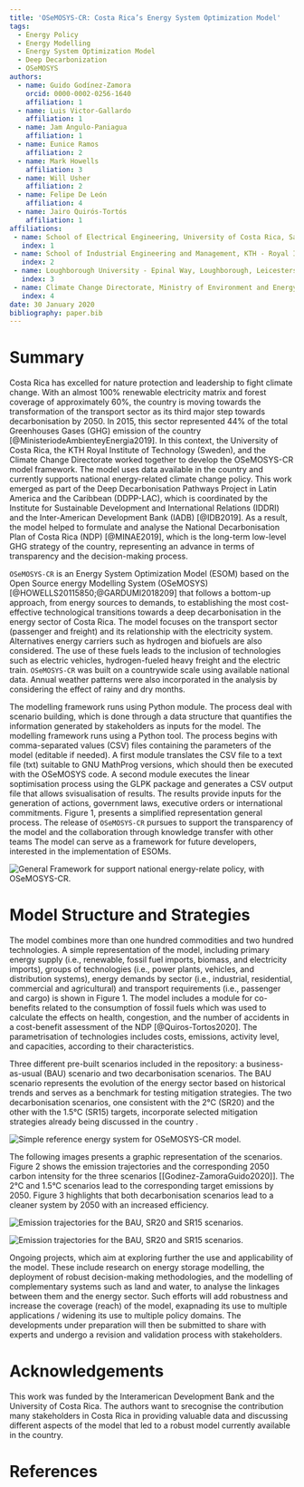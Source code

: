 ```yaml
---
title: 'OSeMOSYS-CR: Costa Rica’s Energy System Optimization Model'
tags:
  - Energy Policy
  - Energy Modelling
  - Energy System Optimization Model
  - Deep Decarbonization
  - OSeMOSYS
authors:
  - name: Guido Godínez-Zamora
    orcid: 0000-0002-0256-1640
    affiliation: 1
  - name: Luis Victor-Gallardo
    affiliation: 1
  - name: Jam Angulo-Paniagua
    affiliation: 1
  - name: Eunice Ramos
    affiliation: 2
  - name: Mark Howells
    affiliation: 3
  - name: Will Usher
    affiliation: 2
  - name: Felipe De León
    affiliation: 4
  - name: Jairo Quirós-Tortós
    affiliation: 1
affiliations:
 - name: School of Electrical Engineering, University of Costa Rica, San José, Costa Rica
   index: 1
 - name: School of Industrial Engineering and Management, KTH - Royal Institute of Technology, Stockholm, Sweden.
   index: 2
 - name: Loughborough University - Epinal Way, Loughborough, Leicestershire, LE11 3TU, United Kingdom; and Imperial College London - South Kensington, London SW7 2BU, United Kingdom.
   index: 3
 - name: Climate Change Directorate, Ministry of Environment and Energy, San José, Costa Rica.
   index: 4
date: 30 January 2020
bibliography: paper.bib
---
```



# Summary

Costa Rica has excelled for nature protection and leadership to fight climate change. With an almost 100% renewable electricity matrix and forest coverage of approximately 60%, the country is moving towards the transformation of the transport sector as its third major step towards decarbonisation by 2050. In 2015, this sector represented 44% of the total Greenhouses Gases (GHG) emission of the country [@MinisteriodeAmbienteyEnergia2019]. In this context, the University of Costa Rica, the KTH Royal Institute of Technology (Sweden), and the Climate Change Directorate worked together to develop the OSeMOSYS-CR model framework. The model uses data available in the country and currently supports national energy-related climate change policy. This work emerged as part of the Deep Decarbonisation Pathways Project in Latin America and the Caribbean (DDPP-LAC), which is coordinated by the Institute for Sustainable Development and International Relations (IDDRI) and the Inter-American Development Bank (IADB) [@IDB2019]. As a result, the model helped to formulate and analyse the National Decarbonisation Plan of Costa Rica (NDP) [@MINAE2019], which is the long-term low-level GHG strategy of the country, representing an advance in terms of transparency and the decision-making process.

``OSeMOSYS-CR`` is an Energy System Optimization Model (ESOM) based on the Open Source energy Modelling System (OSeMOSYS)  [@HOWELLS20115850;@GARDUMI2018209] that follows a bottom-up approach, from energy sources to demands, to establishing the most cost-effective technological transitions towards a deep decarbonisation in the energy sector of Costa Rica. The model focuses on the transport sector (passenger and freight) and its relationship with the electricity system. Alternatives energy carriers such as hydrogen and biofuels are also considered. The use of these fuels leads to the inclusion of technologies such as electric vehicles, hydrogen-fueled heavy freight and the electric train. ``OSeMOSYS-CR`` was built on a countrywide scale using available national data. Annual weather patterns were also incorporated in the analysis by considering the effect of rainy and dry months.

The modelling framework runs using Python module. The process deal with scenario building, which is done through a data structure that quantifies the information generated by stakeholders as inputs for the model. The modelling framework runs using a Python tool. The process begins with comma-separated values (CSV) files containing the parameters of the model (editable if needed). A first module translates the CSV file to a text file (txt) suitable to GNU MathProg versions, which should then be executed with the OSeMOSYS code. A second module executes the linear soptimisation process using the GLPK package and generates a CSV output file that allows svisualisation of results. The results provide inputs for the generation of actions, government laws, executive orders or international commitments. Figure 1, presents a simplified representation general process. The release of ``OSeMOSYS-CR`` pursues to support the transparency of the model and the collaboration through knowledge transfer with other teams The model can serve as a framework for future developers, interested in the implementation of ESOMs.

![General Framework for support national energy-relate policy, with OSeMOSYS-CR.](Framework.PNG)

# Model Structure and Strategies 

The model combines more than one hundred commodities and two hundred technologies. A simple representation of the model, including primary energy supply (i.e., renewable, fossil fuel imports, biomass, and electricity imports), groups of technologies (i.e., power plants, vehicles, and distribution systems), energy demands by sector (i.e., industrial, residential, commercial and agricultural) and transport requirements (i.e., passenger and cargo) is shown in Figure 1. The model includes a module for co-benefits related to the consumption of fossil fuels which was used to calculate the effects on health, congestion, and the number of accidents in a cost-benefit assessment of the NDP [@Quiros-Tortos2020]. The parametrisation of technologies includes costs, emissions, activity level, and capacities, according to their characteristics.

Three different pre-built scenarios included in the repository: a business-as-usual (BAU) scenario and two decarbonisation scenarios. The BAU scenario represents the evolution of the energy sector based on historical trends and serves as a benchmark for testing mitigation strategies. The two decarbonisation scenarios, one consistent with the 2°C (SR20) and the other with the 1.5°C (SR15) targets, incorporate selected mitigation strategies already being discussed in the country . 


![Simple reference energy system for OSeMOSYS-CR model.](SimpleModel.png)

The following images presents a graphic representation of the scenarios. Figure 2 shows the emission trajectories and the corresponding 2050 carbon intensity for the three scenarios [[Godinez-ZamoraGuido2020]]. The 2°C and 1.5°C scenarios lead to the corresponding target emissions by 2050. Figure 3 highlights that both decarbonisation scenarios lead to a cleaner system by 2050 with an increased efficiency.

![Emission trajectories for the BAU, SR20 and SR15 scenarios.](CO2_emissions.png)

![Emission trajectories for the BAU, SR20 and SR15 scenarios.](energy.png)

Ongoing projects, which aim at exploring further the use and applicability of the model. These include research on energy storage modelling, the deployment of robust decision-making methodologies, and the modelling of complementary systems such as land and water, to analyse the linkages between them and the energy sector. Such efforts will add robustness and increase the coverage (reach) of the model, exapnading its use to multiple applications / widening its use to multiple policy domains. The developments under preparation will then be submitted to share with experts and undergo a revision and validation process with stakeholders. 

# Acknowledgements

This work was funded by the Interamerican Development Bank and the University of Costa Rica. The authors want to srecognise the contribution many stakeholders in Costa Rica in providing valuable data and discussing different aspects of the model that led to a robust model currently available in the country.

# References
